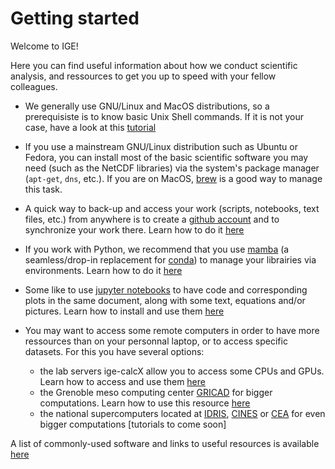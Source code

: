 # Getting started

Welcome to IGE!

Here you can find useful information about how we conduct scientific analysis, and ressources to get you up to speed with your fellow colleagues.

 - We generally use GNU/Linux and MacOS distributions, so a prerequisiste is to know basic Unix Shell commands. If it is not your case, have a look at this [tutorial](https://swcarpentry.github.io/shell-novice/)

 - If you use a mainstream GNU/Linux distribution such as Ubuntu or Fedora, you can install most of the basic scientific software you may need (such as the NetCDF libraries) via the system's package manager (`apt-get`, `dns`, etc.). If you are on MacOS, [brew](https://brew.sh/) is a good way to manage this task.

 - A quick way to back-up and access your work (scripts, notebooks, text files, etc.) from anywhere is to create a [github account](https://github.com/) and to synchronize your work there. Learn how to do it [here](https://github.com/meom-group/tutos/blob/master/git-github.md)

 - If you work with Python, we recommend that you use [mamba](https://mamba.readthedocs.io/en/latest/user_guide/mamba.html) (a seamless/drop-in replacement for [conda](https://docs.conda.io/en/latest/)) to manage your librairies via environments. Learn how to do it [here](https://ige-calcul.github.io/public-docs/docs/clusters/Tools/micromamba.html#mamba)

 - Some like to use [jupyter notebooks](https://jupyter.org/) to have code and corresponding plots in the same document, along with some text, equations and/or pictures. Learn how to install and use them [here](jupyter.md)

 - You may want to access some remote computers in order to have more ressources than on your personnal laptop, or to access specific datasets. For this you have several options:
    - the lab servers ige-calcX allow you to access some CPUs and GPUs. Learn how to access and use them [here](https://ige-calcul.github.io/public-docs/docs/clusters/Ige/ige-calcul1.html#)
    - the Grenoble meso computing center [GRICAD](https://gricad.univ-grenoble-alpes.fr/) for bigger computations. Learn how to use this resource [here](https://ige-calcul.github.io/public-docs/docs/clusters/Gricad/dahu.html#)
    - the national supercomputers located at [IDRIS](http://www.idris.fr/), [CINES](https://www.cines.fr/) or [CEA](https://www-hpc.cea.fr/fr/complexe/tgcc-JoliotCurie.htm) for even bigger computations [tutorials to come soon]

A list of commonly-used software and links to useful resources is available [here](https://github.com/meom-group/tutos/blob/master/software.md)
